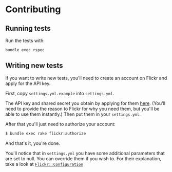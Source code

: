 # Contributing

## Running tests

Run the tests with:

```
bundle exec rspec
```

## Writing new tests

If you want to write new tests, you'll need to create an account on Flickr
and apply for the API key.

First, copy `settings.yml.example` into `settings.yml`.

The API key and shared secret you obtain by applying for them [here](http://www.flickr.com/services/apps/create/apply).
(You'll need to provide the reason to Flickr for why you need them, but you'll
be able to use them instantly.) Then put them in your `settings.yml`.

After that you'll just need to authorize your account:

```sh
$ bundle exec rake flickr:authorize
```

And that's it, you're done.

You'll notice that in `settings.yml` you have some additional parameters that
are set to null. You can override them if you wish to. For their explanation,
take a look at [`Flickr::Configuration`](http://rubydoc.info/gems/flickr-objects/Flickr/Configuration)
